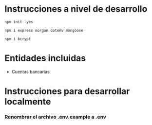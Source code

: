 # Instrucciones a nivel de desarrollo
`npm init -yes`

`npm i express morgan dotenv mongoose`

`npm i bcrypt`

# Entidades incluidas
- Cuentas bancarias


# Instrucciones para desarrollar localmente
### Renombrar el archivo .env.example a .env